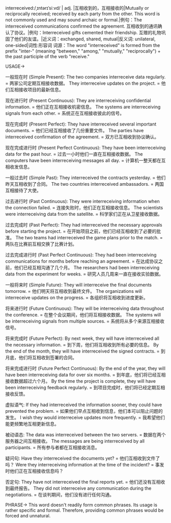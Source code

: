 interreceived:/ˌɪntərɪˈsiːvd/
| adj. |互相收到的，互相接收的|Mutually or reciprocally received; received by each party from the other.  This word is not commonly used and may sound archaic or formal.|例句：The interreceived communications confirmed the agreement.  互相收到的通讯确认了协议。|例句：Interreceived gifts cemented their friendship.  互赠的礼物巩固了他们的友谊。|近义词：exchanged, shared, mutual|反义词: unilateral, one-sided|词性:形容词
词源：The word "interreceived" is formed from the prefix "inter-" (meaning "between," "among," "mutually," "reciprocally") + the past participle of the verb "receive."


USAGE->

一般现在时 (Simple Present):
The two companies interreceive data regularly. =  两家公司定期互相接收数据。
They interreceive updates on the project. = 他们互相接收项目的最新信息。

现在进行时 (Present Continuous):
They are interreceiving confidential information. = 他们正在互相接收机密信息。
The systems are interreceiving signals from each other. = 系统正在互相接收彼此的信号。


现在完成时 (Present Perfect):
They have interreceived several important documents. = 他们已经互相接收了几份重要文件。
The parties have interreceived confirmation of the agreement. = 双方已互相收到协议确认。

现在完成进行时 (Present Perfect Continuous):
They have been interreceiving data for the past hour. = 过去一小时他们一直在互相接收数据。
The computers have been interreceiving messages all day. = 计算机一整天都在互相收发信息。


一般过去时 (Simple Past):
They interreceived the contracts yesterday. =  他们昨天互相收到了合同。
The two countries interreceived ambassadors. =  两国互相接待了大使。


过去进行时 (Past Continuous):
They were interreceiving information when the connection failed. =  连接失败时，他们正在互相接收信息。
The scientists were interreceiving data from the satellite. =  科学家们正在从卫星接收数据。


过去完成时 (Past Perfect):
They had interreceived the necessary approvals before starting the project. = 在开始项目之前，他们已经互相收到了必要的批准。
The two teams had interreceived the game plans prior to the match. =  两队在比赛前互相交换了比赛计划。


过去完成进行时 (Past Perfect Continuous):
They had been interreceiving communications for months before reaching an agreement. =  在达成协议之前，他们已经互相沟通了几个月。
The researchers had been interreceiving data from the experiment for weeks. = 研究人员几周来一直在接收实验数据。


一般将来时 (Simple Future):
They will interreceive the final documents tomorrow. =  他们明天将互相收到最终文件。
The organizations will interreceive updates on the progress. =  各组织将互相收到进度更新。


将来进行时 (Future Continuous):
They will be interreceiving data throughout the conference. =  在整个会议期间，他们将互相接收数据。
The systems will be interreceiving signals from multiple sources. =  系统将从多个来源互相接收信号。


将来完成时 (Future Perfect):
By next week, they will have interreceived all the necessary information. =  到下周，他们将互相收到所有必要的信息。
By the end of the month, they will have interreceived the signed contracts. = 到月底，他们将互相收到签署的合同。


将来完成进行时 (Future Perfect Continuous):
By the end of the year, they will have been interreceiving data for over six months. = 到年底，他们将已经互相接收数据超过六个月。
By the time the project is complete, they will have been interreceiving feedback regularly. = 到项目完成时，他们将已经定期互相接收反馈。


虚拟语气:
If they had interreceived the information sooner, they could have prevented the problem. = 如果他们早点互相收到信息，他们本可以阻止问题的发生。
I wish they would interreceive updates more frequently. = 我希望他们能更频繁地互相更新信息。


被动语态:
The data was interreceived between the two servers. = 数据在两个服务器之间互相接收。
The messages are being interreceived by all participants. = 所有参与者都在互相接收消息。


疑问句:
Have they interreceived the documents yet? = 他们互相收到文件了吗？
Were they interreceiving information at the time of the incident? = 事发时他们正在互相接收信息吗？


否定句:
They have not interreceived the final reports yet. = 他们还没有互相收到最终报告。
They did not interreceive any communication during the negotiations. = 在谈判期间，他们没有进行任何沟通。



PHRASE->
This word doesn't readily form common phrases.  Its usage is rather specific and formal.  Therefore, providing common phrases would be forced and unnatural.
